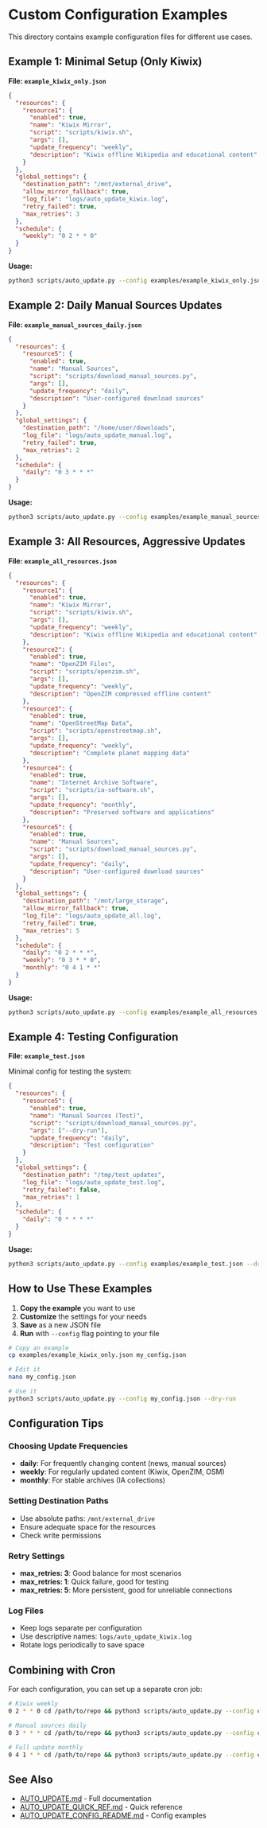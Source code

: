 # Custom Configuration Examples

This directory contains example configuration files for different use cases.

## Example 1: Minimal Setup (Only Kiwix)

**File: `example_kiwix_only.json`**

```json
{
  "resources": {
    "resource1": {
      "enabled": true,
      "name": "Kiwix Mirror",
      "script": "scripts/kiwix.sh",
      "args": [],
      "update_frequency": "weekly",
      "description": "Kiwix offline Wikipedia and educational content"
    }
  },
  "global_settings": {
    "destination_path": "/mnt/external_drive",
    "allow_mirror_fallback": true,
    "log_file": "logs/auto_update_kiwix.log",
    "retry_failed": true,
    "max_retries": 3
  },
  "schedule": {
    "weekly": "0 2 * * 0"
  }
}
```

**Usage:**
```bash
python3 scripts/auto_update.py --config examples/example_kiwix_only.json
```

## Example 2: Daily Manual Sources Updates

**File: `example_manual_sources_daily.json`**

```json
{
  "resources": {
    "resource5": {
      "enabled": true,
      "name": "Manual Sources",
      "script": "scripts/download_manual_sources.py",
      "args": [],
      "update_frequency": "daily",
      "description": "User-configured download sources"
    }
  },
  "global_settings": {
    "destination_path": "/home/user/downloads",
    "log_file": "logs/auto_update_manual.log",
    "retry_failed": true,
    "max_retries": 2
  },
  "schedule": {
    "daily": "0 3 * * *"
  }
}
```

**Usage:**
```bash
python3 scripts/auto_update.py --config examples/example_manual_sources_daily.json
```

## Example 3: All Resources, Aggressive Updates

**File: `example_all_resources.json`**

```json
{
  "resources": {
    "resource1": {
      "enabled": true,
      "name": "Kiwix Mirror",
      "script": "scripts/kiwix.sh",
      "args": [],
      "update_frequency": "weekly",
      "description": "Kiwix offline Wikipedia and educational content"
    },
    "resource2": {
      "enabled": true,
      "name": "OpenZIM Files",
      "script": "scripts/openzim.sh",
      "args": [],
      "update_frequency": "weekly",
      "description": "OpenZIM compressed offline content"
    },
    "resource3": {
      "enabled": true,
      "name": "OpenStreetMap Data",
      "script": "scripts/openstreetmap.sh",
      "args": [],
      "update_frequency": "weekly",
      "description": "Complete planet mapping data"
    },
    "resource4": {
      "enabled": true,
      "name": "Internet Archive Software",
      "script": "scripts/ia-software.sh",
      "args": [],
      "update_frequency": "monthly",
      "description": "Preserved software and applications"
    },
    "resource5": {
      "enabled": true,
      "name": "Manual Sources",
      "script": "scripts/download_manual_sources.py",
      "args": [],
      "update_frequency": "daily",
      "description": "User-configured download sources"
    }
  },
  "global_settings": {
    "destination_path": "/mnt/large_storage",
    "allow_mirror_fallback": true,
    "log_file": "logs/auto_update_all.log",
    "retry_failed": true,
    "max_retries": 5
  },
  "schedule": {
    "daily": "0 2 * * *",
    "weekly": "0 3 * * 0",
    "monthly": "0 4 1 * *"
  }
}
```

**Usage:**
```bash
python3 scripts/auto_update.py --config examples/example_all_resources.json
```

## Example 4: Testing Configuration

**File: `example_test.json`**

Minimal config for testing the system:

```json
{
  "resources": {
    "resource5": {
      "enabled": true,
      "name": "Manual Sources (Test)",
      "script": "scripts/download_manual_sources.py",
      "args": ["--dry-run"],
      "update_frequency": "daily",
      "description": "Test configuration"
    }
  },
  "global_settings": {
    "destination_path": "/tmp/test_updates",
    "log_file": "logs/auto_update_test.log",
    "retry_failed": false,
    "max_retries": 1
  },
  "schedule": {
    "daily": "0 * * * *"
  }
}
```

**Usage:**
```bash
python3 scripts/auto_update.py --config examples/example_test.json --dry-run
```

## How to Use These Examples

1. **Copy the example** you want to use
2. **Customize** the settings for your needs
3. **Save** as a new JSON file
4. **Run** with `--config` flag pointing to your file

```bash
# Copy an example
cp examples/example_kiwix_only.json my_config.json

# Edit it
nano my_config.json

# Use it
python3 scripts/auto_update.py --config my_config.json --dry-run
```

## Configuration Tips

### Choosing Update Frequencies

- **daily**: For frequently changing content (news, manual sources)
- **weekly**: For regularly updated content (Kiwix, OpenZIM, OSM)
- **monthly**: For stable archives (IA collections)

### Setting Destination Paths

- Use absolute paths: `/mnt/external_drive`
- Ensure adequate space for the resources
- Check write permissions

### Retry Settings

- **max_retries: 3**: Good balance for most scenarios
- **max_retries: 1**: Quick failure, good for testing
- **max_retries: 5**: More persistent, good for unreliable connections

### Log Files

- Keep logs separate per configuration
- Use descriptive names: `logs/auto_update_kiwix.log`
- Rotate logs periodically to save space

## Combining with Cron

For each configuration, you can set up a separate cron job:

```bash
# Kiwix weekly
0 2 * * 0 cd /path/to/repo && python3 scripts/auto_update.py --config config_kiwix.json

# Manual sources daily
0 3 * * * cd /path/to/repo && python3 scripts/auto_update.py --config config_manual.json

# Full update monthly
0 4 1 * * cd /path/to/repo && python3 scripts/auto_update.py --config config_full.json
```

## See Also

- [AUTO_UPDATE.md](../docs/AUTO_UPDATE.md) - Full documentation
- [AUTO_UPDATE_QUICK_REF.md](../docs/AUTO_UPDATE_QUICK_REF.md) - Quick reference
- [AUTO_UPDATE_CONFIG_README.md](../data/AUTO_UPDATE_CONFIG_README.md) - Config examples

